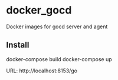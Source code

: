 # docker_gocd
Docker images for gocd server and agent

## Install
docker-compose build
docker-compose up

URL: http://localhost:8153/go


